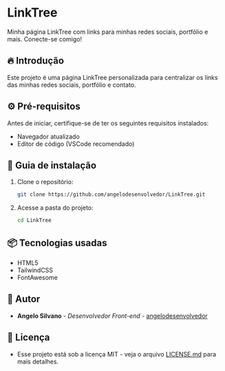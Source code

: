 # LinkTree

Minha página LinkTree com links para minhas redes sociais, portfólio e mais. Conecte-se comigo!

## 🔥 Introdução

Este projeto é uma página LinkTree personalizada para centralizar os links das minhas redes sociais, portfólio e contato.

## ⚙️ Pré-requisitos

Antes de iniciar, certifique-se de ter os seguintes requisitos instalados:

- Navegador atualizado
- Editor de código (VSCode recomendado)

## 🔨 Guia de instalação

1. Clone o repositório:
   ```bash
   git clone https://github.com/angelodesenvolvedor/LinkTree.git
   ```
2. Acesse a pasta do projeto:
   ```bash
   cd LinkTree
   ```

## 📦 Tecnologias usadas

- HTML5
- TailwindCSS
- FontAwesome

## 👷 Autor

- **Angelo Silvano** - *Desenvolvedor Front-end* - [angelodesenvolvedor](https://github.com/angelodesenvolvedor)

## 📄 Licença

- Esse projeto está sob a licença MIT - veja o arquivo [LICENSE.md](LICENSE.md) para mais detalhes.


